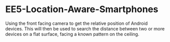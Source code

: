# EE5-Location-Aware-Smartphones
Using the front facing camera to get the relative position of Android devices. This will then be used to search the distance between two or more devices on a flat surface, facing a known pattern on the ceiling.
